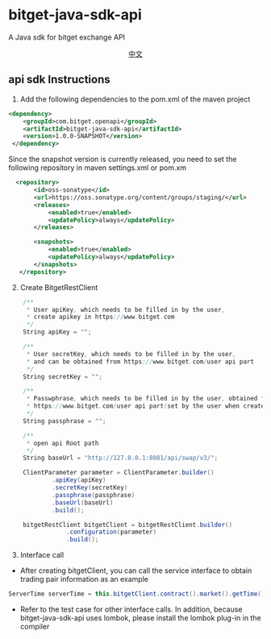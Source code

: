 # bitget-java-sdk-api

A Java sdk for bitget exchange API

<p align="center">
<a href="https://github.com/BitgetLimited/v3-bitget-api-sdk/blob/master/bitget-java-sdk-api/README.md">中文</a>
</p>

## api sdk Instructions

1. Add the following dependencies to the pom.xml of the maven project

```xml
<dependency>
    <groupId>com.bitget.openapi</groupId>
    <artifactId>bitget-java-sdk-api</artifactId>
    <version>1.0.0-SNAPSHOT</version>
 </dependency> 
```

Since the snapshot version is currently released, you need to set the following repository in maven settings.xml or pom.xm

```Xml
  <repository> 
       <id>oss-sonatype</id>
       <url>https://oss.sonatype.org/content/groups/staging/</url>
       <releases>
           <enabled>true</enabled>
           <updatePolicy>always</updatePolicy>
       </releases>

       <snapshots>
           <enabled>true</enabled>
           <updatePolicy>always</updatePolicy>
       </snapshots>
   </repository>
```



2. Create BitgetRestClient

```java
    /**
     * User apiKey, which needs to be filled in by the user, 
     * create apikey in https://www.bitget.com
     */
    String apiKey = "";

    /**
     * User secretKey, which needs to be filled in by the user, 
     * and can be obtained from https://www.bitget.com/user api part
     */
    String secretKey = "";

    /**
     * Passwphrase, which needs to be filled in by the user, obtained from
     * https://www.bitget.com/user api part(set by the user when created)
     */
    String passphrase = "";

    /**
     * open api Root path
     */
    String baseUrl = "http://127.0.0.1:8081/api/swap/v3/";

    ClientParameter parameter = ClientParameter.builder()
            .apiKey(apiKey)
            .secretKey(secretKey)
            .passphrase(passphrase)
            .baseUrl(baseUrl)
            .build();

    bitgetRestClient bitgetClient = bitgetRestClient.builder()
                .configuration(parameter)
                .build();
```



3. Interface call

-  After creating bitgetClient, you can call the service interface to obtain trading pair information as an example

```java
ServerTime serverTime = this.bitgetClient.contract().market().getTime()
```

- Refer to the test case for other interface calls. In addition, because bitget-java-sdk-api uses lombok, please install the lombok plug-in in the compiler

 